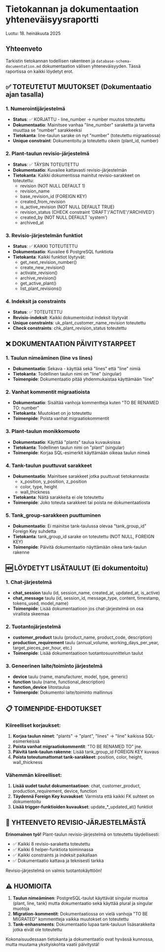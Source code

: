 # Tietokannan ja dokumentaation yhteneväisyysraportti

Luotu: 18. heinäkuuta 2025

## Yhteenveto

Tarkistin tietokannan todellisen rakenteen ja `database-schema-documentation.md` dokumentaation välisen yhteneväisyyden. Tässä raportissa on kaikki löydetyt erot.

## ✅ TOTEUTETUT MUUTOKSET (Dokumentaatio ajan tasalla)

### 1. Numerointijärjestelmä
- **Status**: ✅ KORJATTU - line_number → number muutos toteutettu
- **Dokumentaatio**: Mainitsee vanhaa "line_number" saraketta ja tarvetta muuttaa se "number" sarakkeeksi
- **Tietokanta**: line-taulun sarake on nyt "number" (toteutettu migraatiossa)
- **Unique constraint**: Dokumentoitu ja toteutettu oikein (plant_id, number)

### 2. Plant-taulun revisio-järjestelmä
- **Status**: ✅ TÄYSIN TOTEUTETTU
- **Dokumentaatio**: Kuvailee kattavasti revisio-järjestelmän
- **Tietokanta**: Kaikki dokumentissa mainitut revisio-sarakkeet on toteutettu:
  - revision (NOT NULL DEFAULT 1)
  - revision_name
  - base_revision_id (FOREIGN KEY)
  - created_from_revision
  - is_active_revision (NOT NULL DEFAULT TRUE)
  - revision_status (CHECK constraint 'DRAFT'/'ACTIVE'/'ARCHIVED')
  - created_by (NOT NULL DEFAULT 'system')
  - archived_at

### 3. Revisio-järjestelmän funktiot
- **Status**: ✅ KAIKKI TOTEUTETTU
- **Dokumentaatio**: Kuvailee 6 PostgreSQL funktiota
- **Tietokanta**: Kaikki funktiot löytyvät:
  - get_next_revision_number()
  - create_new_revision()
  - activate_revision()
  - archive_revision()
  - get_active_plant()
  - list_plant_revisions()

### 4. Indeksit ja constraints
- **Status**: ✅ TOTEUTETTU
- **Revisio-indeksit**: Kaikki dokumentoidut indeksit löytyvät
- **Unique constraints**: uk_plant_customer_name_revision toteutettu
- **Check constraints**: chk_plant_revision_status toteutettu

## ❌ DOKUMENTAATION PÄIVITYSTARPEET

### 1. Taulun nimeäminen (line vs lines)
- **Dokumentaatio**: Sekava - käyttää sekä "lines" että "line" nimiä
- **Tietokanta**: Todellinen taulun nimi on "line" (singular)
- **Toimenpide**: Dokumentaatio pitää yhdenmukaistaa käyttämään "line"

### 2. Vanhat kommentit migraatioista
- **Dokumentaatio**: Sisältää vanhoja kommentteja kuten "TO BE RENAMED TO: number" 
- **Tietokanta**: Muutokset on jo toteutettu
- **Toimenpide**: Poista vanhat migraatiokommentit

### 3. Plant-taulun monikkomuoto
- **Dokumentaatio**: Käyttää "plants" taulua kuvauksissa
- **Tietokanta**: Todellinen taulun nimi on "plant" (singular) 
- **Toimenpide**: Korjaa SQL-esimerkit käyttämään oikeaa taulun nimeä

### 4. Tank-taulun puuttuvat sarakkeet
- **Dokumentaatio**: Mainitsee sarakkeet jotka puuttuvat tietokannasta:
  - x_position, y_position, z_position
  - color, type, height
  - wall_thickness
- **Tietokanta**: Näitä sarakkeita ei ole toteutettu
- **Toimenpide**: Joko toteuta sarakkeet tai poista ne dokumentaatiosta

### 5. Tank_group-sarakkeen puuttuminen
- **Dokumentaatio**: Ei mainitse tank-taulussa olevaa "tank_group_id" Foreign Key suhdetta
- **Tietokanta**: tank_group_id sarake on toteutettu (NOT NULL, FOREIGN KEY)
- **Toimenpide**: Päivitä dokumentaatio näyttämään oikea tank-taulun rakenne

## 🆕 LÖYDETYT LISÄTAULUT (Ei dokumentoitu)

### 1. Chat-järjestelmä
- **chat_session** taulu (id, session_name, created_at, updated_at, is_active)
- **chat_message** taulu (id, session_id, message_type, content, timestamp, tokens_used, model_name)
- **Toimenpide**: Lisää dokumentaatioon jos chat-järjestelmä on osa virallista skeemaa

### 2. Tuotantojärjestelmä
- **customer_product** taulu (product_name, product_code, description)
- **production_requirement** taulu (annual_volume, working_days_per_year, target_pieces_per_hour, etc.)
- **Toimenpide**: Lisää dokumentaatioon tuotantosuunnittelun taulut

### 3. Geneerinen laite/toiminto järjestelmä
- **device** taulu (name, manufacturer, model, type, generic)
- **function** taulu (name, functional_description)
- **function_device** liitostaulua
- **Toimenpide**: Dokumentoi laite/toiminto mallinnus

## 📋 TOIMENPIDE-EHDOTUKSET

### Kiireelliset korjaukset:
1. **Korjaa taulun nimet**: "plants" → "plant", "lines" → "line" kaikissa SQL-esimerkeissä
2. **Poista vanhat migraatiokommentit**: "TO BE RENAMED TO" jne.
3. **Päivitä tank-taulun rakenne**: Lisää tank_group_id FOREIGN KEY kuvaus
4. **Poista toteutumattomat tank-sarakkeet**: position, color, height, wall_thickness

### Vähemmän kiireelliset:
1. **Lisää uudet taulut dokumentaatioon**: chat, customer_product, production_requirement, device, function
2. **Täydennä Foreign Key kuvaukset**: Varmista että kaikki FK suhteet on dokumentoitu
3. **Lisää trigger-funktioiden kuvaukset**: update_*_updated_at() funktiot

## 🎯 YHTEENVETO REVISIO-JÄRJESTELMÄSTÄ

**Erinomainen työ!** Plant-taulun revisio-järjestelmä on toteutettu täydellisesti:
- ✅ Kaikki 8 revisio-saraketta toteutettu
- ✅ Kaikki 6 helper-funktiota toiminnassa  
- ✅ Kaikki constraints ja indeksit paikallaan
- ✅ Dokumentaatio kattava ja teknisesti tarkka

Revisio-järjestelmä on valmis tuotantokäyttöön!

## ⚠️ HUOMIOITA

1. **Taulun nimeäminen**: PostgreSQL-taulut käyttävät singular muotoa (plant, line, tank) mutta dokumentaatio sekä käyttää plural ja singular muotoja
2. **Migration-kommentit**: Dokumentaatiossa on vielä vanhoja "TO BE MIGRATED" kommentteja vaikka muutokset on toteutettu
3. **Tank-enhansments**: Dokumentaatio lupaa tank-tauluun lisäsarakkeita jotka eivät ole toteutettu

Kokonaisuudessaan tietokanta ja dokumentaatio ovat hyvässä kunnossa, mutta muutama yksityiskohta vaatii päivitystä!
